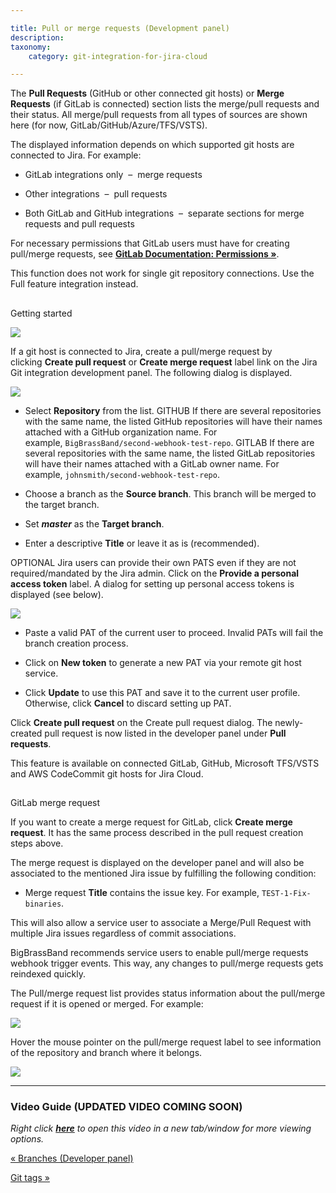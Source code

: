 ```yaml
---

title: Pull or merge requests (Development panel)
description:
taxonomy:
    category: git-integration-for-jira-cloud

---
```

The **Pull Requests** (GitHub or other connected git hosts) or **Merge Requests** (if GitLab is connected) section lists the merge/pull requests and their status. All merge/pull requests from all types of sources are shown here (for now, GitLab/GitHub/Azure/TFS/VSTS).

The displayed information depends on which supported git hosts are connected to Jira. For example:

*   GitLab integrations only  –  merge requests

*   Other integrations  –  pull requests

*   Both GitLab and GitHub integrations  –  separate sections for merge requests and pull requests


For necessary permissions that GitLab users must have for creating pull/merge requests, see [**GitLab Documentation: Permissions »**](https://docs.gitlab.com/ee/user/permissions.html).

This function does not work for single git repository connections. Use the Full feature integration instead.

##
Getting started

![](https://bigbrassband.atlassian.net/wiki/download/thumbnails/1923025925/gitcloud-devpanel-create-pullreq-sel.png?version=1&modificationDate=1637293973700&cacheVersion=1&api=v2&width=340&height=465)

If a git host is connected to Jira, create a pull/merge request by clicking **Create pull request** or **Create merge request** label link on the Jira Git integration development panel. The following dialog is displayed.

![](https://bigbrassband.atlassian.net/wiki/download/thumbnails/1923025925/gitcloud-create-pr-dlg.png?version=1&modificationDate=1635941712612&cacheVersion=1&api=v2&width=680&height=327)

*   Select **Repository** from the list.
    GITHUB If there are several repositories with the same name, the listed GitHub repositories will have their names attached with a GitHub organization name. For example, `BigBrassBand/second-webhook-test-repo`.
    GITLAB If there are several repositories with the same name, the listed GitLab repositories will have their names attached with a GitLab owner name. For example, `johnsmith/second-webhook-test-repo`.

*   Choose a branch as the **Source branch**. This branch will be merged to the target branch.

*   Set _**master**_ as the **Target branch**.

*   Enter a descriptive **Title** or leave it as is (recommended).


OPTIONAL
Jira users can provide their own PATS even if they are not required/mandated by the Jira admin. Click on the **Provide a personal access token** label. A dialog for setting up personal access tokens is displayed (see below).

![](https://bigbrassband.atlassian.net/wiki/download/thumbnails/1923025925/gitcloud-setup-pat-dlg.png?version=1&modificationDate=1635942313659&cacheVersion=1&api=v2&width=442&height=292)

*   Paste a valid PAT of the current user to proceed. Invalid PATs will fail the branch creation process.

*   Click on **New token** to generate a new PAT via your remote git host service.

*   Click **Update** to use this PAT and save it to the current user profile. Otherwise, click **Cancel** to discard setting up PAT.


Click **Create pull request** on the Create pull request dialog. The newly-created pull request is now listed in the developer panel under **Pull requests**.

This feature is available on connected GitLab, GitHub, Microsoft TFS/VSTS and AWS CodeCommit git hosts for Jira Cloud.

##
GitLab merge request

If you want to create a merge request for GitLab, click **Create merge request**. It has the same process described in the pull request creation steps above.

The merge request is displayed on the developer panel and will also be associated to the mentioned Jira issue by fulfilling the following condition:

*   Merge request **Title** contains the issue key. For example, `TEST-1-Fix-binaries`.


This will also allow a service user to associate a Merge/Pull Request with multiple Jira issues regardless of commit associations.

BigBrassBand recommends service users to enable pull/merge requests webhook trigger events. This way, any changes to pull/merge requests gets reindexed quickly.


The Pull/merge request list provides status information about the pull/merge request if it is opened or merged. For example:

![](https://bigbrassband.atlassian.net/wiki/download/thumbnails/1923025925/gitcloud-devpanel-merge-req.png?version=1&modificationDate=1635943761256&cacheVersion=1&api=v2&width=340&height=154)


Hover the mouse pointer on the pull/merge request label to see information of the repository and branch where it belongs.

![](https://bigbrassband.atlassian.net/wiki/download/thumbnails/1923025925/gitcloud-devpanel-merge-req-hover.png?version=1&modificationDate=1635943769049&cacheVersion=1&api=v2&width=442&height=206)

* * *

### Video Guide (UPDATED VIDEO COMING SOON)

_Right click_ [_**here**_](https://bigbrassband.wistia.com/medias/1jwzeex5qa) _to open this video in a new tab/window for more viewing options._

[« Branches (Developer panel)](/wiki/spaces/GITCLOUD/pages/1923025879)

[Git tags »](/git-integration-for-jira-cloud/git-tags-gij-cloud/)

